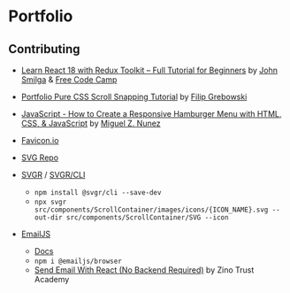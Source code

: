 # Portfolio

## Contributing

* [Learn React 18 with Redux Toolkit – Full Tutorial for Beginners](https://www.youtube.com/watch?v=2-crBg6wpp0&t=1) by [John Smilga](https://github.com/john-smilga) & [Free Code Camp](https://github.com/freeCodeCamp)

* [Portfolio Pure CSS Scroll Snapping Tutorial](https://www.youtube.com/watch?v=pNPkVQD7vlM&t=1s) by [Filip Grebowski](https://github.com/FilipGrebowski)

* [JavaScript - How to Create a Responsive Hamburger Menu with HTML, CSS, & JavaScript](https://www.youtube.com/watch?v=flItyHiDm7E) by [Miguel Z. Nunez](https://github.com/miguelznunez)

* [Favicon.io](https://favicon.io/favicon-generator/)

* [SVG Repo](https://www.svgrepo.com/)

* [SVGR](https://react-svgr.com/) / [SVGR/CLI](https://www.npmjs.com/package/@svgr/cli)
  * `npm install @svgr/cli --save-dev`
  * `npx svgr src/components/ScrollContainer/images/icons/{ICON_NAME}.svg --out-dir src/components/ScrollContainer/SVG --icon`

 * [EmailJS](https://www.emailjs.com/)
     * [Docs](https://www.emailjs.com/docs/examples/reactjs/)
     * `npm i @emailjs/browser`
     * [Send Email With React (No Backend Required)](https://www.youtube.com/watch?v=I4DKr1JLC50&list=PLIrAIaNuo8lXzzsrlwwc3iLtqIXGH-CdU&index=18) by Zino Trust Academy
